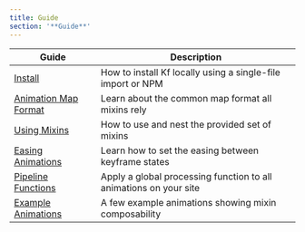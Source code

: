 ```yaml
---
title: Guide
section: '**Guide**'
---
```


| Guide | Description |
| -                                  | -                                                                         |
| [Install](/guide/install) | How to install Kf locally using a single-file import or NPM |
| [Animation Map Format](/guide/animation-maps/)  | Learn about the common map format all mixins rely |
| [Using Mixins](/guide/using-mixins/)  | How to use and nest the provided set of mixins |
| [Easing Animations](/guide/easing-animations) | Learn how to set the easing between keyframe states|
| [Pipeline Functions](/guide/pipeline-functions) | Apply a global processing function to all animations on your site|
| [Example Animations](/guide/example-animations) | A few example animations showing mixin composability |
